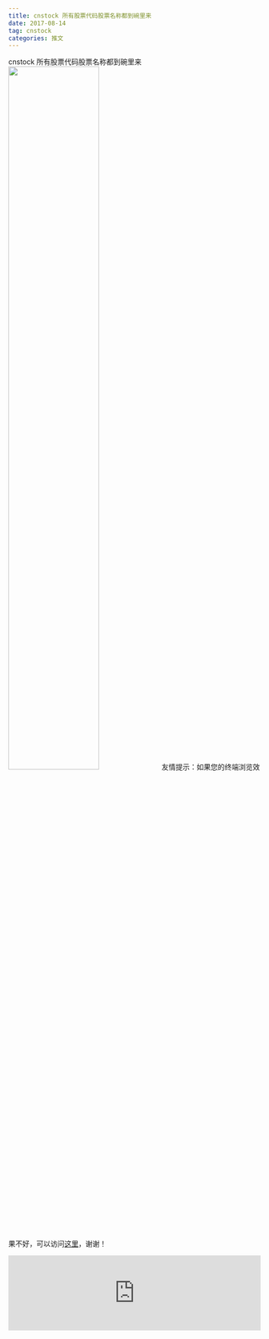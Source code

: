 ```yaml
---
title: cnstock 所有股票代码股票名称都到碗里来
date: 2017-08-14
tag: cnstock
categories: 推文
---
```

cnstock 所有股票代码股票名称都到碗里来
<img src="http://mmbiz.qpic.cn/mmbiz_jpg/ACviaWTBFxhYOQVubVJhuXP9r31COzwbwFUv93kOm2KRqgWHqfiaucR20oibJyYQVwicK5aPvMCiabib2JqYroRO25bQ/0?wx_fmt.jpeg" style="width: 60%; height: auto;"/><!--more-->
友情提示：如果您的终端浏览效果不好，可以访问[这里](https://stata-club.github.io/stata_article/2017-08-14.html)，谢谢！
<iframe src="https://stata-club.github.io/stata_article/2017-08-14.html" id="iframepage" frameborder="0" scrolling="no" marginheight="0" marginwidth="0" width="100%" onLoad="iFrameHeight()"></iframe>
<script type="text/javascript" language="javascript">
function iFrameHeight() {
var ifm= document.getElementById("iframepage");
var subWeb = document.frames ? document.frames["iframepage"].document : ifm.contentDocument;   
if(ifm != null && subWeb != null) {
 ifm.height = subWeb.body.scrollHeight;
} 
} 
</script> 
